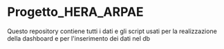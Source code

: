 # Progetto_HERA_ARPAE
Questo repository contiene tutti i dati e gli script usati per la realizzazione della dashboard e per l'inserimento dei dati nel db
